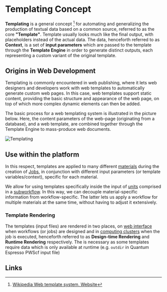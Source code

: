 # Templating Concept

**Templating** is a general concept [^1] for automating and generalizing the production of textual data based on a common source, referred to as the core **"Template"**. Template usually looks much like the final output, with placeholders instead of the actual data. The data, henceforth referred to as **Context**, is a set of **input parameters** which are passed to the template through the **Template Engine** in order to generate distinct outputs, each representing a custom variant of the original template.

## Origins in Web Development

Templating is commonly encountered in web publishing, where it lets web designers and developers work with web templates to automatically generate custom web pages. In this case, web templates support static content, providing the basic structure and appearance of the web page, on top of which more complex dynamic elements can then be added.

The basic process for a web templating system is illustrated in the picture below. Here, the content parameters of the web-page (originating from a database), and a web template, are combined together through the Template Engine to mass-produce web documents.

![Templating](../../images/workflows/templating.png "Templating")

## Use within the platform

In this respect, templates are applied to many different [materials](../../materials/overview.md) during the creation of [Jobs](../../jobs/overview.md), in conjunction with different input parameters (or template variables/context), specific for each material. 

We allow for using templates specifically inside the input of [units](../components/units.md) comprised in a [subworkflow](../components/subworkflows.md). In this way, we can decouple material-specific information from workflow-specific. The latter lets us apply a workflow for multiple materials at the same time, without having to adjust it extensively.


### Template Rendering

The templates (input files) are rendered in two places, on [web interface](../../ui/overview.md) when workflows (or jobs) are designed and in [computing clusters](../../infrastructure/clusters/overview.md) when the job is executed, henceforth referred to as **Design-time Rendering** and **Runtime Rendering** respectively. The is necessary as some templates require data which is only available at runtime (e.g. `outdir` in Quantum Espresso PWScf input file) 

## Links

[^1]: [Wikipedia Web template system, Website](https://en.wikipedia.org/wiki/Web_template_system)
